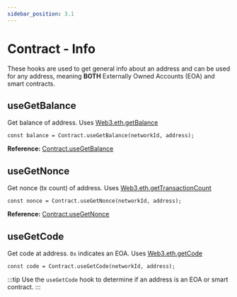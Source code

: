 ```yaml
---
sidebar_position: 3.1
---
```


# Contract - Info

These hooks are used to get general info about an address and can be used for any address, meaning **BOTH** Externally Owned Accounts (EOA) and smart contracts.

## useGetBalance

Get balance of address. Uses [Web3.eth.getBalance](https://web3js.readthedocs.io/en/v1.7.0/web3-eth.html#getbalance)

```tsx
const balance = Contract.useGetBalance(networkId, address);
```

**Reference:** [Contract.useGetBalance](../web3-redux-reference/namespaces/Contract.md#usegetbalance)

## useGetNonce

Get nonce (tx count) of address. Uses [Web3.eth.getTransactionCount](https://web3js.readthedocs.io/en/v1.7.0/web3-eth.html#gettransactioncount)

```tsx
const nonce = Contract.useGetNonce(networkId, address);
```

**Reference:** [Contract.useGetNonce](../web3-redux-reference/namespaces/Contract.md#usegetnonce)

## useGetCode

Get code at address. `0x` indicates an EOA. Uses [Web3.eth.getCode](https://web3js.readthedocs.io/en/v1.7.0/web3-eth.html#getcode)

```tsx
const code = Contract.useGetCode(networkId, address);
```

:::tip
Use the `useGetCode` hook to determine if an address is an EOA or smart contract.
:::
